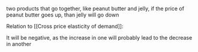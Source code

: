 two products that go together, like peanut butter and jelly, if the price of peanut butter goes up, than jelly will go down

Relation to [[Cross price elasticity of demand]]:

It will be negative, as the increase in one will probably lead to the decrease in another
